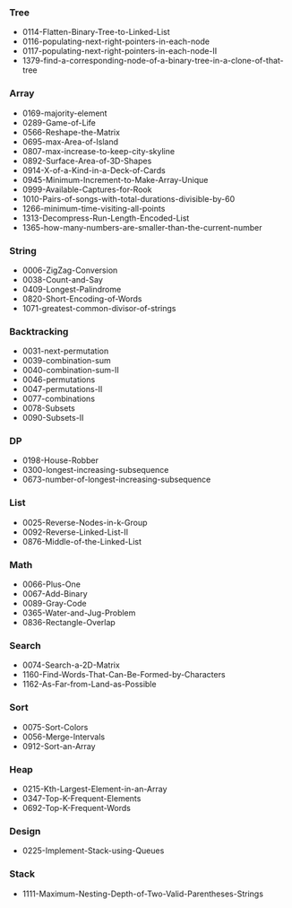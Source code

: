 
### Tree
  - 0114-Flatten-Binary-Tree-to-Linked-List
  - 0116-populating-next-right-pointers-in-each-node
  - 0117-populating-next-right-pointers-in-each-node-II
  - 1379-find-a-corresponding-node-of-a-binary-tree-in-a-clone-of-that-tree

### Array
  - 0169-majority-element
  - 0289-Game-of-Life
  - 0566-Reshape-the-Matrix
  - 0695-max-Area-of-Island
  - 0807-max-increase-to-keep-city-skyline
  - 0892-Surface-Area-of-3D-Shapes
  - 0914-X-of-a-Kind-in-a-Deck-of-Cards
  - 0945-Minimum-Increment-to-Make-Array-Unique
  - 0999-Available-Captures-for-Rook
  - 1010-Pairs-of-songs-with-total-durations-divisible-by-60
  - 1266-minimum-time-visiting-all-points
  - 1313-Decompress-Run-Length-Encoded-List
  - 1365-how-many-numbers-are-smaller-than-the-current-number

### String
  - 0006-ZigZag-Conversion
  - 0038-Count-and-Say
  - 0409-Longest-Palindrome
  - 0820-Short-Encoding-of-Words
  - 1071-greatest-common-divisor-of-strings
  
### Backtracking
  - 0031-next-permutation
  - 0039-combination-sum
  - 0040-combination-sum-II
  - 0046-permutations
  - 0047-permutations-II
  - 0077-combinations
  - 0078-Subsets
  - 0090-Subsets-II

### DP
  - 0198-House-Robber
  - 0300-longest-increasing-subsequence
  - 0673-number-of-longest-increasing-subsequence

### List
  - 0025-Reverse-Nodes-in-k-Group
  - 0092-Reverse-Linked-List-II
  - 0876-Middle-of-the-Linked-List
  
### Math
  - 0066-Plus-One
  - 0067-Add-Binary
  - 0089-Gray-Code
  - 0365-Water-and-Jug-Problem
  - 0836-Rectangle-Overlap

### Search
  - 0074-Search-a-2D-Matrix
  - 1160-Find-Words-That-Can-Be-Formed-by-Characters
  - 1162-As-Far-from-Land-as-Possible 
  
### Sort
  - 0075-Sort-Colors
  - 0056-Merge-Intervals
  - 0912-Sort-an-Array

### Heap
  - 0215-Kth-Largest-Element-in-an-Array
  - 0347-Top-K-Frequent-Elements
  - 0692-Top-K-Frequent-Words

### Design
  - 0225-Implement-Stack-using-Queues

### Stack
  - 1111-Maximum-Nesting-Depth-of-Two-Valid-Parentheses-Strings